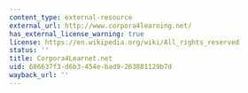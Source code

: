 ```yaml
---
content_type: external-resource
external_url: http://www.corpora4learning.net/
has_external_license_warning: true
license: https://en.wikipedia.org/wiki/All_rights_reserved
status: ''
title: Corpora4Learnet.net
uid: 686637f3-d6b3-454e-bad9-263881129b7d
wayback_url: ''
---
```

